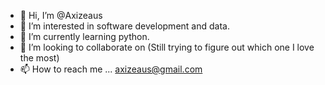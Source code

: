 - 👋 Hi, I’m @Axizeaus
- 👀 I’m interested in software development and data.
- 🌱 I’m currently learning python.
- 💞️ I’m looking to collaborate on (Still trying to figure out which one I love the most)
- 📫 How to reach me ... axizeaus@gmail.com

<!---
Axizeaus/Axizeaus is a ✨ special ✨ repository because its `README.md` (this file) appears on your GitHub profile.
You can click the Preview link to take a look at your changes.
--->
